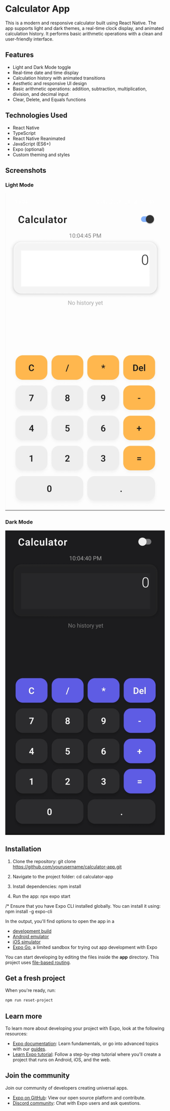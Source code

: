 # Calculator App

This is a modern and responsive calculator built using React Native. The app supports light and dark themes, a real-time clock display, and animated calculation history. It performs basic arithmetic operations with a clean and user-friendly interface.

## Features

- Light and Dark Mode toggle
- Real-time date and time display
- Calculation history with animated transitions
- Aesthetic and responsive UI design
- Basic arithmetic operations: addition, subtraction, multiplication, division, and decimal input
- Clear, Delete, and Equals functions

## Technologies Used

- React Native
- TypeScript
- React Native Reanimated
- JavaScript (ES6+)
- Expo (optional)
- Custom theming and styles

## Screenshots

### Light Mode
![Light Mode](screenshots/lightmode.jpg)

### Dark Mode
![Dark Mode](screenshots/darkmode.jpg)

## Installation

1. Clone the repository:
   git clone https://github.com/yourusername/calculator-app.git

2. Navigate to the project folder:
   cd calculator-app
   
3. Install dependencies: 
   npm install
   
4. Run the app:
   npx expo start
   
/* Ensure that you have Expo CLI installed globally. You can install it using:
     npm install -g expo-cli


In the output, you'll find options to open the app in a

- [development build](https://docs.expo.dev/develop/development-builds/introduction/)
- [Android emulator](https://docs.expo.dev/workflow/android-studio-emulator/)
- [iOS simulator](https://docs.expo.dev/workflow/ios-simulator/)
- [Expo Go](https://expo.dev/go), a limited sandbox for trying out app development with Expo

You can start developing by editing the files inside the **app** directory. This project uses [file-based routing](https://docs.expo.dev/router/introduction).

## Get a fresh project

When you're ready, run:

```bash
npm run reset-project
```

## Learn more

To learn more about developing your project with Expo, look at the following resources:

- [Expo documentation](https://docs.expo.dev/): Learn fundamentals, or go into advanced topics with our [guides](https://docs.expo.dev/guides).
- [Learn Expo tutorial](https://docs.expo.dev/tutorial/introduction/): Follow a step-by-step tutorial where you'll create a project that runs on Android, iOS, and the web.

## Join the community

Join our community of developers creating universal apps.

- [Expo on GitHub](https://github.com/expo/expo): View our open source platform and contribute.
- [Discord community](https://chat.expo.dev): Chat with Expo users and ask questions.
